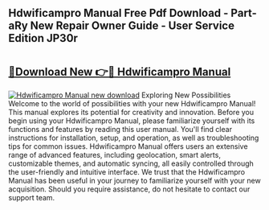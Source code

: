 ## Hdwificampro Manual Free Pdf Download - Part-aRy New Repair Owner Guide - User Service Edition JP30r

# <h2><a href="http://bc15255.oget.top/?id=Hdwificampro+Manual">🔗Download New 👉🔴 Hdwificampro Manual</a></h2>

[![Hdwificampro Manual new download](https://i.imgur.com/5g1atiW.png)](http://bc15255.oget.top/?id=Hdwificampro+Manual)
Exploring New Possibilities Welcome to the world of possibilities with your new Hdwificampro Manual! This manual explores its potential for creativity and innovation. Before you begin using your Hdwificampro Manual, please familiarize yourself with its functions and features by reading this user manual. You'll find clear instructions for installation, setup, and operation, as well as troubleshooting tips for common issues. Hdwificampro Manual offers users an extensive range of advanced features, including geolocation, smart alerts, customizable themes, and automatic syncing, all easily controlled through the user-friendly and intuitive interface. We trust that the Hdwificampro Manual has been useful in your journey to familiarize yourself with your new acquisition. Should you require assistance, do not hesitate to contact our support team.
